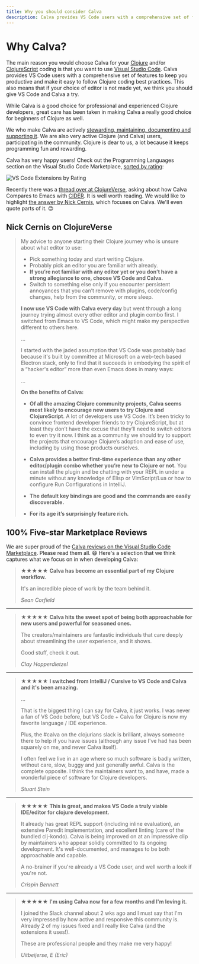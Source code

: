 ```yaml
---
title: Why you should consider Calva
description: Calva provides VS Code users with a comprehensive set of features to keep you productive and make it easy to follow Clojure coding best practices
---
```


# Why Calva?

The main reason you would choose Calva for your [Clojure](https://clojure.org) and/or [ClojureScript](https://clojurescript.org) coding is that you want to use [Visual Studio Code](https://code.visualstudio.com/). Calva provides VS Code users with a comprehensive set of features to keep you productive and make it easy to follow Clojure coding best practices. This also means that if your choice of editor is not made yet, we think you should give VS Code and Calva a try.

While Calva is a good choice for professional and experienced Clojure developers, great care has been taken in making Calva a really good choice for beginners of Clojure as well.

We who make Calva are actively [stewarding, maintaining, documenting and supporting it](https://github.com/BetterThanTomorrow/calva/wiki#the-tao-of-calva). We are also very active Clojure (and Calva) users, participating in the community. Clojure is dear to us, a lot because it keeps programming fun and rewarding.

Calva has very happy users! Check out the Programming Languages section on the Visual Studio Code Marketplace, [sorted by rating](https://marketplace.visualstudio.com/search?target=VSCode&category=Programming%20Languages&sortBy=Rating):

![VS Code Extensions by Rating](/images/vscode-extension-by-rating.png)

Recently there was a [thread over at ClojureVerse](https://clojureverse.org/t/gnu-emacs-cider-vs-vs-code-calva/7829/26), asking about how Calva Compares to Emacs with [CIDER](https://cider.mx). It is well worth reading. We would like to highlight [the answer by Nick Cernis](https://clojureverse.org/t/gnu-emacs-cider-vs-vs-code-calva/7829/26), which focuses on Calva. We'll even quote parts of it. 😍

## Nick Cernis on ClojureVerse

> My advice to anyone starting their Clojure journey who is unsure about what editor to use:
>
> - Pick something today and start writing Clojure.
> - Probably pick an editor you are familiar with already.
> - **If you’re not familiar with any editor yet or you don’t have a strong allegiance to one, choose VS Code and Calva.**
> - Switch to something else only if you encounter persistent annoyances that you can’t remove with plugins, code/config changes, help from the community, or more sleep.
>
> **I now use VS Code with Calva every day** but went through a long journey trying almost every other editor and plugin combo first. I switched from Emacs to VS Code, which might make my perspective different to others here.
>
> …
>
> I started with the jaded assumption that VS Code was probably bad because it's built by committee at Microsoft on a web-tech based Electron stack, only to find that it succeeds in embodying the spirit of a “hacker's editor” more than even Emacs does in many ways: 
>
> …
>
> **On the benefits of Calva:**
> 
> - **Of all the amazing Clojure community projects, Calva seems most likely to encourage new users to try Clojure and ClojureScript**. A lot of developers use VS Code. It’s been tricky to convince frontend developer friends to try ClojureScript, but at least they don’t have the excuse that they’ll need to switch editors to even try it now. I think as a community we should try to support the projects that encourage Clojure’s adoption and ease of use, including by using those products ourselves.
> 
> - **Calva provides a better first-time experience than any other editor/plugin combo whether you’re new to Clojure or not.** You can install the plugin and be chatting with your REPL in under a minute without any knowledge of Elisp or VimScript/Lua or how to configure Run Configurations in IntelliJ.
> - **The default key bindings are good and the commands are easily discoverable.**
> - **For its age it’s surprisingly feature rich.**

## 100% Five-star Marketplace Reviews

We are super proud of the [Calva reviews on the Visual Studio Code Marketplace](https://marketplace.visualstudio.com/items?itemName=betterthantomorrow.calva&ssr=false#review-details). Please read them all. 😄 Here's a selection that we think captures what we focus on in when developing Calva:

> ★️️️️️★️️️️️★️️️️️★️️️️️★️️️️️ **Calva has become an essential part of my Clojure workflow.**
>
> It's an incredible piece of work by the team behind it.
>
> _Sean Corfield_

---

> ★️️️️️★️️️️️★️️️️️★️️️️️★️️️️️ **Calva hits the sweet spot of being both approachable for new users and powerful for seasoned ones.**
> 
> The creators/maintainers are fantastic individuals that care deeply about streamlining the user experience, and it shows.
>
> Good stuff, check it out.
>
> _Clay Hopperdietzel_

---

> ★️️️️️★️️️️️★️️️️️★️️️️️★️️️️️ **I switched from IntelliJ / Cursive to VS Code and Calva and it's been amazing.**
> 
> ...
>
> That is the biggest thing I can say for Calva, it just works. I was never a fan of VS Code before, but VS Code + Calva for Clojure is now my favorite language / IDE experience.
>
> Plus, the #calva on the clojurians slack is brilliant, always someone there to help if you have issues (although any issue I've had has been squarely on me, and never Calva itself).
>
> I often feel we live in an age where so much software is badly written, without care, slow, buggy and just generally awful. Calva is the complete opposite. I think the maintainers want to, and have, made a wonderful piece of software for Clojure developers.
>
> _Stuart Stein_

---

> ★️️️️️★️️️️️★️️️️️★️️️️️★️️️️️ **This is great, and makes VS Code a truly viable IDE/editor for clojure development.**
>
> It already has great REPL support (including inline evaluation), an extensive Paredit implementation, and excellent linting (care of the bundled clj-kondo). Calva is being improved on at an impressive clip by maintainers who appear solidly committed to its ongoing development. It's well-documented, and manages to be both approachable and capable.
>
> A no-brainer if you're already a VS Code user, and well worth a look if you're not.
> 
> _Crispin Bennett_

---

> ★️️️️️★️️️️️★️️️️️★️️️️️★️️️️️ **I'm using Calva now for a few months and I'm loving it.**
>
> I joined the Slack channel about 2 wks ago and I must say that I'm very impressed by how active and responsive this community is. Already 2 of my issues fixed and I really like Calva (and the extensions it uses!).
>
> These are professional people and they make me very happy!
> 
> _Uitbeijerse, E (Eric)_

